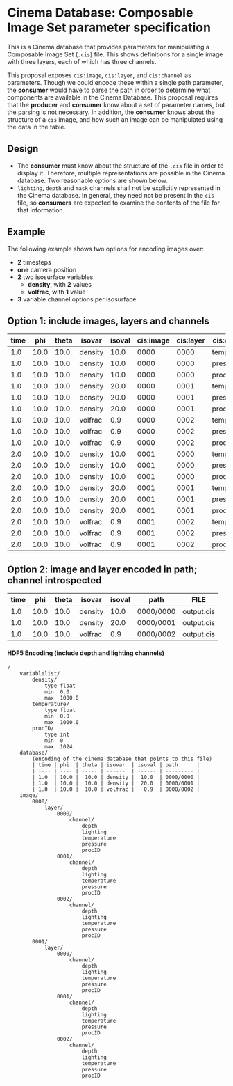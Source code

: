 # Cinema Database: Composable Image Set parameter specification 

This is a Cinema database that provides parameters for manipulating a Composable Image Set (`.cis`) file. This shows definitions for a single image with three layers, each of which has three channels. 

This proposal exposes `cis:image`, `cis:layer`, and `cis:channel` as parameters. Though we could encode these within a single path parameter, the **consumer** would have to parse the path in order to determine what components are available in the Cinema Database. This proposal requires that the **producer** and **consumer** know about a set of parameter names, but the parsing is not necessary. In addition, the **consumer** knows about the structure of a `cis` image, and how such an image can be manipulated using the data in the table.

## Design 

- The **consumer** must know about the structure of the `.cis` file in order to display it. Therefore, multiple representations are possible in the Cinema database. Two reasonable options are shown below.
- `lighting`, `depth` and `mask` channels shall not be explicitly represented in the Cinema database. In general, they need not be present in the `cis` file, so **consumers** are expected to examine the contents of the file for that information. 

## Example

The following example shows two options for encoding images over:

- **2** timesteps
- **one** camera position
- **2** two isosurface variables:
    - **density**, with **2** values
    - **volfrac**, with **1** value
- **3** variable channel options per isosurface

## Option 1: include images, layers and channels

| time | phi  | theta | isovar  | isoval | cis:image | cis:layer | cis:channel | FILE |
| ---- | ---- | ----- | ------  | ------ | --------- | --------- | ----------- | ---- |
| 1.0  | 10.0 | 10.0  | density | 10.0   | 0000      | 0000      | temperature | output.cis |
| 1.0  | 10.0 | 10.0  | density | 10.0   | 0000      | 0000      | pressure    | output.cis |
| 1.0  | 10.0 | 10.0  | density | 10.0   | 0000      | 0000      | procID      | output.cis |
| 1.0  | 10.0 | 10.0  | density | 20.0   | 0000      | 0001      | temperature | output.cis |
| 1.0  | 10.0 | 10.0  | density | 20.0   | 0000      | 0001      | pressure    | output.cis |
| 1.0  | 10.0 | 10.0  | density | 20.0   | 0000      | 0001      | procID      | output.cis |
| 1.0  | 10.0 | 10.0  | volfrac |  0.9   | 0000      | 0002      | temperature | output.cis |
| 1.0  | 10.0 | 10.0  | volfrac |  0.9   | 0000      | 0002      | pressure    | output.cis |
| 1.0  | 10.0 | 10.0  | volfrac |  0.9   | 0000      | 0002      | procID      | output.cis |
| 2.0  | 10.0 | 10.0  | density | 10.0   | 0001      | 0000      | temperature | output.cis |
| 2.0  | 10.0 | 10.0  | density | 10.0   | 0001      | 0000      | pressure    | output.cis |
| 2.0  | 10.0 | 10.0  | density | 10.0   | 0001      | 0000      | procID      | output.cis |
| 2.0  | 10.0 | 10.0  | density | 20.0   | 0001      | 0001      | temperature | output.cis |
| 2.0  | 10.0 | 10.0  | density | 20.0   | 0001      | 0001      | pressure    | output.cis |
| 2.0  | 10.0 | 10.0  | density | 20.0   | 0001      | 0001      | procID      | output.cis |
| 2.0  | 10.0 | 10.0  | volfrac |  0.9   | 0001      | 0002      | temperature | output.cis |
| 2.0  | 10.0 | 10.0  | volfrac |  0.9   | 0001      | 0002      | pressure    | output.cis |
| 2.0  | 10.0 | 10.0  | volfrac |  0.9   | 0001      | 0002      | procID      | output.cis |

## Option 2: image and layer encoded in path; channel introspected 

| time | phi  | theta | isovar  | isoval | path | FILE |
| ---- | ---- | ----- | ------  | ------ | ---- | ---- | 
| 1.0  | 10.0 | 10.0  | density | 10.0   | 0000/0000 | output.cis |
| 1.0  | 10.0 | 10.0  | density | 20.0   | 0000/0001 | output.cis |
| 1.0  | 10.0 | 10.0  | volfrac |  0.9   | 0000/0002 | output.cis |

#### HDF5 Encoding (include depth and lighting channels)
```
/
    variablelist/
        density/
            type float
            min  0.0
            max  1000.0
        temperature/
            type float
            min  0.0
            max  1000.0
        procID/
            type int
            min  0
            max  1024 
    database/
        (encoding of the cinema database that points to this file)
        | time | phi  | theta | isovar  | isoval | path      |
        | ---- | ---- | ----- | ------  | ------ | --------- |
        | 1.0  | 10.0 |  10.0 | density |  10.0  | 0000/0000 |
        | 1.0  | 10.0 |  10.0 | density |  20.0  | 0000/0001 |
        | 1.0  | 10.0 |  10.0 | volfrac |   0.9  | 0000/0002 |
    image/
        0000/
            layer/
                0000/
                    channel/
                        depth
                        lighting
                        temperature
                        pressure
                        procID
                0001/
                    channel/
                        depth
                        lighting
                        temperature
                        pressure
                        procID
                0002/
                    channel/
                        depth
                        lighting
                        temperature
                        pressure
                        procID
        0001/
            layer/
                0000/
                    channel/
                        depth
                        lighting
                        temperature
                        pressure
                        procID
                0001/
                    channel/
                        depth
                        lighting
                        temperature
                        pressure
                        procID
                0002/
                    channel/
                        depth
                        lighting
                        temperature
                        pressure
                        procID
```
